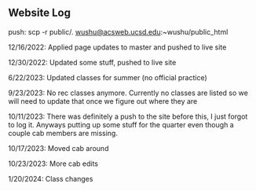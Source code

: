 ## Website Log

push: scp -r public/. wushu@acsweb.ucsd.edu:~wushu/public_html

12/16/2022: Applied page updates to master and pushed to live site

12/30/2022: Updated some stuff, pushed to live site

6/22/2023: Updated classes for summer (no official practice)

9/23/2023: No rec classes anymore. Currently no classes are listed so we will need to update that once we figure out where they are

10/11/2023: There was definitely a push to the site before this, I just forgot to log it. Anyways putting up some stuff for the quarter even though a couple cab members are missing.

10/17/2023: Moved cab around

10/23/2023: More cab edits

1/20/2024: Class changes
